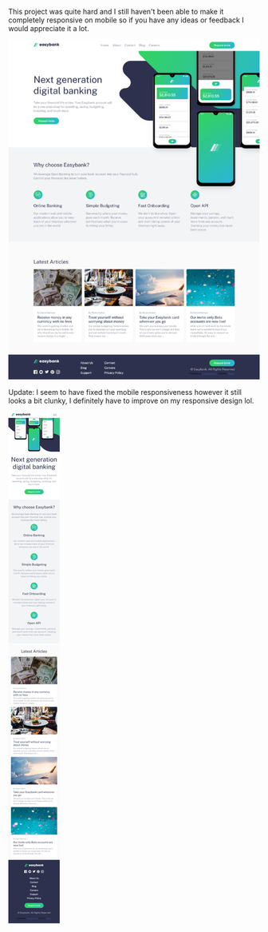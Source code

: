 This project was quite hard and I still haven't been able to make it completely responsive on mobile so if you have any ideas or feedback I would appreciate it a lot.

![](Screenshot.png)

Update: I seem to have fixed the mobile responsiveness however it still looks a bit clunky, I definitely have to improve on my responsive design lol.

![](Mobile_screenshot.png)
